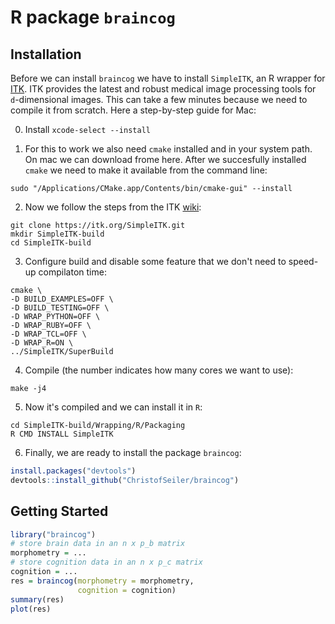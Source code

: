 # R package `braincog`

## Installation

Before we can install `braincog` we have to install `SimpleITK`, an R wrapper for [ITK](https://itk.org/). ITK provides the latest and robust medical image processing tools for `d`-dimensional images. This can take a few minutes because we need to compile it from scratch. Here a step-by-step guide for Mac:

0. Install `xcode-select --install`

1. For this to work we also need `cmake` installed and in your system path. On mac we can download frome here. After we succesfully installed `cmake` we need to make it available from the command line:

```
sudo "/Applications/CMake.app/Contents/bin/cmake-gui" --install
```

2. Now we follow the steps from the ITK [wiki](https://itk.org/Wiki/SimpleITK/GettingStarted):

```
git clone https://itk.org/SimpleITK.git
mkdir SimpleITK-build
cd SimpleITK-build
```

3. Configure build and disable some feature that we don't need to speed-up compilaton time:

```
cmake \
-D BUILD_EXAMPLES=OFF \
-D BUILD_TESTING=OFF \
-D WRAP_PYTHON=OFF \ 
-D WRAP_RUBY=OFF \
-D WRAP_TCL=OFF \
-D WRAP_R=ON \
../SimpleITK/SuperBuild
```

4. Compile (the number indicates how many cores we want to use):

```
make -j4
```

5. Now it's compiled and we can install it in `R`:

```
cd SimpleITK-build/Wrapping/R/Packaging
R CMD INSTALL SimpleITK
```

6. Finally, we are ready to install the package `braincog`:

``` r
install.packages("devtools")
devtools::install_github("ChristofSeiler/braincog")
```

## Getting Started

``` r
library("braincog")
# store brain data in an n x p_b matrix
morphometry = ...
# store cognition data in an n x p_c matrix
cognition = ...
res = braincog(morphometry = morphometry, 
               cognition = cognition)
summary(res)
plot(res)
```
